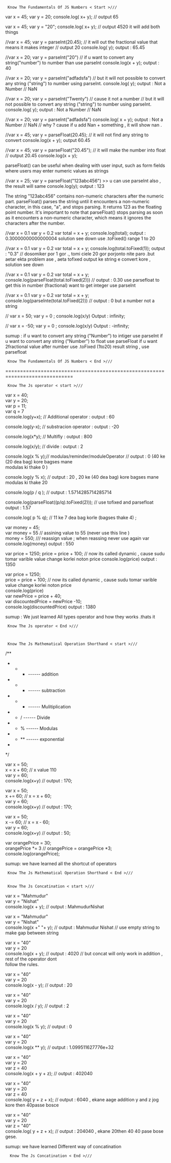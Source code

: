 
     Know The Fundamentals Of JS Numbers < Start >///

var x = 45;
var y = 20;
console.log( x+ y); // output 65

var x = 45;
var y = "20";
console.log( x+ y); // output 4520 it will add both things

//var x = 45;
var y = parseInt(20.45); // it will out the fractional value that means it makes integer // output 20
console.log( y); output : 65.45

//var x = 20;
var y = parseInt("20") // if u want to convert any string("number") to number than use parseInt
console.log(x + y); output : 40

//var x = 20;
var y = parseInt("adfadsfa") // but it will not possible to convert any string ("string") to number using parseInt.
console.log( y); output : Not a Number // NaN

//var x = 20;
var y = parseInt("Twenty") // cause it not a number // but it will not possible to convert any string ("string") to number using parseInt.
console.log( y); output : Not a Number // NaN

//var x = 20;
var y = parseInt("adfadsfa") 
console.log( x + y); output : Not a Number // NaN // why ? cause if u add Nan + something , it will show nan .

//var x = 45;
var y = parseFloat(20.45); // it will not find any string to convert 
console.log(x + y); output 60.45

//var x = 45;
var y = parseFloat("20.45"); // it will make the number into float // output 20.45
console.log(x + y);

 parseFloat() can be useful when dealing with user input, such as form fields where users may enter numeric values as strings

//var x = 25;
var y = parseFloat("123abc456") >> u can use parseInt also , the result will same
console.log(y); output : 123

The string "123abc456" contains non-numeric characters after the numeric part. parseFloat() parses the string until it encounters a non-numeric character, in this case, "a", and stops parsing. It returns 123 as the floating point number. It's important to note that parseFloat() stops parsing as soon as it encounters a non-numeric character, which means it ignores the characters after the number.


//var x = 0.1
var y = 0.2
var total = x + y;
console.log(total); output : 0.30000000000000004 solution see down  use .toFixed() range 1 to 20 

//var x = 0.1
var y = 0.2
var total = x + y;
console.log(total.toFixed(1)); output : "0.3" // dosomiker por 1 gor ., tomi ciele 20 gor porjonto nite paro .but aetar ekta problem ase , aeta tofixed output ke string e convert kore , solution  see down 

//var x = 0.1
var y = 0.2
var total = x + y;
console.log(parseFloat(total.toFixed(2))) // output : 0.30 use parsefloat to get this in number (fractional) want to get integer use parseInt

//var x = 0.1
var y = 0.2
var total = x + y;
console.log(parseInte(total.toFixed(2))) // output : 0 but a number not a string 

// var x = 50;
   var y = 0 ;
   console.log(x/y) Output : infinity;

   // var x = -50;
   var y = 0 ;
   console.log(x/y) Output : -infinity;


sumup : if u want to convert any string ("Number") to intiger use parseInt 
        if u want to convert any string ("Number") to float use parseFloat 
        if u want 2fractional value after number use .toFixed (1to20) result string , use parsefloat

     Know The Fundamentals Of JS Numbers < End >///
=============================================================================
    
     Know The Js operator < start >///


var x = 40;
<br>
var y = 20;
<br>
var p = 11;
<br>
var q = 7
<br>
console.log(y+x); // Additional operator : output : 60 <br>

console.log(y-x); // substracion operator : output : -20 <br>

console.log(x*y); // Multifly  : output : 800 <br>

console.log(x/y); // divide : output : 2 <br>

console.log(x % y);// modulas/reminder/moduleOperator // output : 0  (40 ke (20 dea bag) kore bagses mane <br>modulas ki thake  0 )<br>

console.log(y % x); // output : 20 , 20 ke (40 dea bag) kore bagses mane modulas ki thake 20 <br>

console.log(p / q ); // output : 1.5714285714285714 <br>

console.log(parseFloat((p/q).toFixed(2))); // use tofixed and parsefloat output : 1.57 <br>

console.log( p % q); // 11 ke 7 dea bag korle (bagses thake 4) ; <br>

var money = 45; <br>
var money = 55 // assining value to 55 (never use this line ) <br>
money = 550; /// reassign  value ; when reassing never use again var <br>
console.log(money) output : 550 <br>


var price = 1250;
price = price + 100; // now its called dynamic  , cause sudu tomar varible value change korlei noton price 
console.log(price)  output : 1350

var price = 1250; <br>
price = price + 100; // now its called dynamic  , cause sudu tomar varible value change korlei noton price <br>
console.log(price)  <br>
var newPrice = price + 40; <br>
var discountedPrice = newPrice -10; <br>
console.log(discountedPrice) output : 1380 <br>


sumup : We just learned All types operator and how they works .thats it <br>


     Know The Js operator < End >///



     Know The Js Mathematical Operation Shorthand < start >///

        
/** <br>
 * * + ------ addition 
 * * - ------ subtraction
 * * * ------ Mulitiplication
 * * / ------ Divide
 * * % ------ Modulas
 * * ** ------ exponential 
 * 
 */ <br>

var x = 50; <br>
x = x + 60; // x value 110 <br>
var y = 60; <br>
console.log(x+y) // output : 170;<br>

var x = 50;<br>
x += 60; // x = x + 60; <br>
var y = 60;<br>
console.log(x+y) // output : 170;<br>

var x = 50;<br>
x -= 60; // x = x - 60; <br>
var y = 60;<br>
console.log(x+y) // output : 50;<br>

var orangePrice = 30;<br>
orangePrice *= 3 // orangePrice = orangePrice *3;<br>
console.log(orangePrice);<br>

sumup: we have learned all the shortcut of operators


     Know The Js Mathematical Operation Shorthand < End >///
     

     Know The Js Concatination < start >///

var x = "Mahmudur" <br>
var y = "Nishat" <br> 
console.log(x + y);  // output : MahmudurNishat <br>

var x = "Mahmudur" <br>
var y = "Nishat" <br>
console.log(x +" "+ y); // output : Mahmudur Nishat // use empty string to make gap between string <br>

var x = "40"<br>
var y = 20<br>
console.log(x + y);  // output : 4020 // but concat will only work in addition , rest of the operator dont<br> follow the rules.<br>


var x = "40"<br>
var y = 20<br>
console.log(x - y); // output : 20<br>

var x = "40"<br>
var y = 20<br>
console.log(x / y); // output : 2<br>

var x = "40"<br>
var y = 20<br>
console.log(x % y); // output : 0<br>

var x = "40"<br>
var y = 20<br>
console.log(x ** y); // output : 1.099511627776e+32<br>

var x = "40"<br>
var y = 20<br>
var z = 40<br>
console.log(x + y + z); // output : 402040<br>

var x = "40"<br>
var y = 20<br>
var z = 40<br>
console.log( y + z + x); // output : 6040 , ekane aage addition y and z jog kore then 40passe bosce <br>

var x = "40"<br>
var y = 20<br>
var z = "40"<br>
console.log( y + z + x); // output : 204040 , ekane 20then 40 40 pase bose gese.<br>   

sumup: we have learned Different way of concatination

      Know The Js Concatination < End >///